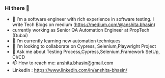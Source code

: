 ### Hi there 👋


- 🔭 I’m a software engineer with rich experience in software testing. I write Tech Blogs on medium (https://medium.com/@anshita.bhasin)
-  currently working as Senior QA Automation Engineer at PropTech (Dubai)
- 🌱 I’m currently learning new automation techniques
- 👯 I’m looking to collaborate on Cypress, Selenium,Playwright Project
- 💬 Ask me about Testing Process,Cypress,Selenium,Framework SetUp, CI/CD
- 📫 How to reach me: anshita.bhasin@gmail.com
- LinkedIn : https://www.linkedin.com/in/anshita-bhasin/
